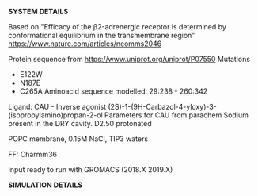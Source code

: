 **SYSTEM DETAILS**

Based on "Efficacy of the β2-adrenergic receptor is determined by conformational equilibrium in the transmembrane region"
https://www.nature.com/articles/ncomms2046

Protein sequence from https://www.uniprot.org/uniprot/P07550
Mutations
- E122W
- N187E
- C265A
Aminoacid sequence modelled: 29:238 - 260:342

Ligand: CAU - Inverse agonist (2S)-1-(9H-Carbazol-4-yloxy)-3-(isopropylamino)propan-2-ol
Parameters for CAU from parachem
Sodium present in the DRY cavity.
D2.50 protonated

POPC membrane, 0.15M NaCl, TIP3 waters

FF: Charmm36

Input ready to run with GROMACS (2018.X 2019.X)

**SIMULATION DETAILS**
